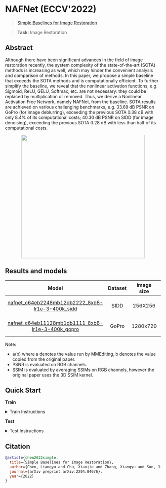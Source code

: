 # NAFNet (ECCV'2022)

> [Simple Baselines for Image Restoration](https://arxiv.org/abs/2204.04676)

> **Task**: Image Restoration

<!-- [ALGORITHM] -->

## Abstract

<!-- [ABSTRACT] -->

Although there have been significant advances in the field of image restoration recently, the system complexity of the state-of-the-art (SOTA) methods is increasing as well, which may hinder the convenient analysis and comparison of methods. In this paper, we propose a simple baseline that exceeds the SOTA methods and is computationally efficient. To further simplify the baseline, we reveal that the nonlinear activation functions, e.g. Sigmoid, ReLU, GELU, Softmax, etc. are not necessary: they could be replaced by multiplication or removed. Thus, we derive a Nonlinear Activation Free Network, namely NAFNet, from the baseline. SOTA results are achieved on various challenging benchmarks, e.g. 33.69 dB PSNR on GoPro (for image deblurring), exceeding the previous SOTA 0.38 dB with only 8.4% of its computational costs; 40.30 dB PSNR on SIDD (for image denoising), exceeding the previous SOTA 0.28 dB with less than half of its computational costs.

<!-- [IMAGE] -->

<div align=center >
 <img src="https://user-images.githubusercontent.com/43229734/199919292-81d307d9-144b-4d07-9f26-0c09d86e84a5.jpg" width="400"/>
</div >

## Results and models

|                                  Model                                  | Dataset | image size |       PSNR       |      SSIM      | GPU Info |                                  Download                                  |
| :---------------------------------------------------------------------: | :-----: | :--------: | :--------------: | :------------: | :------: | :------------------------------------------------------------------------: |
| [nafnet_c64eb2248mb12db2222_8xb8-lr1e-3-400k_sidd](./nafnet_c64eb2248mb12db2222_8xb8-lr1e-3-400k_sidd.py) |  SIDD   |  256X256   | 40.3045(40.3045) | 0.9253(0.9614) | 1 (A100) | [model](https://download.openmmlab.com/mmediting/nafnet/NAFNet-SIDD-midc64.pth) \| log(coming soon) |
| [nafnet_c64eb11128mb1db1111_8xb8-lr1e-3-400k_gopro](./nafnet_c64eb11128mb1db1111_8xb8-lr1e-3-400k_gopro.py) |  GoPro  |  1280x720  | 33.7246(33.7103) | 0.9479(0.9668) | 1 (A100) | [model](https://download.openmmlab.com/mmediting/nafnet/NAFNet-GoPro-midc64.pth) \| log(coming soon) |

Note:

- a(b) where a denotes the value run by MMEditing, b denotes the value copied from the original paper.
- PSNR is evaluated on RGB channels.
- SSIM is evaluated by averaging SSIMs on RGB channels, however the original paper uses the 3D SSIM kernel.

## Quick Start

**Train**

<details>
<summary>Train Instructions</summary>

You can use the following commands to train a model with cpu or single/multiple GPUs.

```shell
# cpu train
CUDA_VISIBLE_DEVICES=-1 python tools/train.py configs/nafnet/nafnet_c64eb2248mb12db2222_8xb8-lr1e-3-400k_sidd.py

# single-gpu train
python tools/train.py configs/nafnet/nafnet_c64eb2248mb12db2222_8xb8-lr1e-3-400k_sidd.py

# multi-gpu train
./tools/dist_train.sh configs/nafnet/nafnet_c64eb2248mb12db2222_8xb8-lr1e-3-400k_sidd.py 8
```

For more details, you can refer to **Train a model** part in [train_test.md](../../docs/en/user_guides/train_test.md).

</details>

**Test**

<details>
<summary>Test Instructions</summary>

You can use the following commands to test a model with cpu or single/multiple GPUs.

```shell
# cpu test
CUDA_VISIBLE_DEVICES=-1 python tools/test.py configs/nafnet/nafnet_c64eb2248mb12db2222_8xb8-lr1e-3-400k_sidd.py /path/to/checkpoint

# single-gpu test
python tools/test.py configs/nafnet/nafnet_c64eb2248mb12db2222_8xb8-lr1e-3-400k_sidd.py /path/to/checkpoint

# multi-gpu test
./tools/dist_test.sh configs/nafnet/nafnet_c64eb2248mb12db2222_8xb8-lr1e-3-400k_sidd.py /path/to/checkpoint 8
```

Pretrained checkpoints will come soon.

For more details, you can refer to **Test a pre-trained model** part in [train_test.md](../../docs/en/user_guides/train_test.md).

</details>

## Citation

```bibtex
@article{chen2022simple,
  title={Simple Baselines for Image Restoration},
  author={Chen, Liangyu and Chu, Xiaojie and Zhang, Xiangyu and Sun, Jian},
  journal={arXiv preprint arXiv:2204.04676},
  year={2022}
}
```
